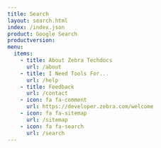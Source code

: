 ```yaml
---
title: Search
layout: search.html
index: /index.json
product: Google Search
productversion:
menu:
  items:
    - title: About Zebra Techdocs
      url: /about
    - title: I Need Tools For...
      url: /help
    - title: Feedback
      url: /contact
    - icon: fa fa-comment
      url: https://developer.zebra.com/welcome
    - icon: fa fa-sitemap
      url: /sitemap
    - icon: fa fa-search
      url: /search
---
```


